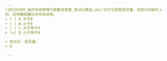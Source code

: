 ```yaml
---
(20150309_操作系统原理习题集及答案_笔试必需品_doc)对于记录型信号量，在执行V操作(signal操作)时，信号量的值应当加1；当其值为﹎﹎﹎﹎
时，应唤醒阻塞队列中的进程。
- ( ) A.大于0 
- ( ) B.小于0 
- ( ) C.大于等于0 
- (x) D.小于等于0

> 知识点：信号量。
> D

---
```

